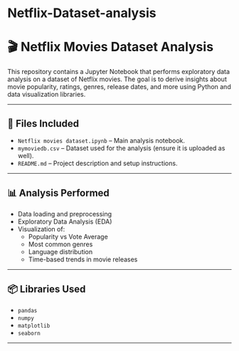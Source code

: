 # Netflix-Dataset-analysis

# 🎬 Netflix Movies Dataset Analysis

This repository contains a Jupyter Notebook that performs exploratory data analysis on a dataset of Netflix movies. The goal is to derive insights about movie popularity, ratings, genres, release dates, and more using Python and data visualization libraries.

---

## 📁 Files Included

- `Netflix movies dataset.ipynb` – Main analysis notebook.
- `mymoviedb.csv` – Dataset used for the analysis (ensure it is uploaded as well).
- `README.md` – Project description and setup instructions.

---

## 📊 Analysis Performed

- Data loading and preprocessing
- Exploratory Data Analysis (EDA)
- Visualization of:
  - Popularity vs Vote Average
  - Most common genres
  - Language distribution
  - Time-based trends in movie releases

---

## 📦 Libraries Used

- `pandas`
- `numpy`
- `matplotlib`
- `seaborn`

---



